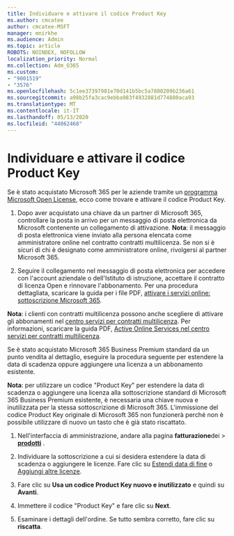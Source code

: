```yaml
---
title: Individuare e attivare il codice Product Key
ms.author: cmcatee
author: cmcatee-MSFT
manager: mnirkhe
ms.audience: Admin
ms.topic: article
ROBOTS: NOINDEX, NOFOLLOW
localization_priority: Normal
ms.collection: Adm_O365
ms.custom:
- "9001519"
- "3576"
ms.openlocfilehash: 5c1ee37397981e70d141b5bc5a7880209b236a61
ms.sourcegitcommit: a98b25fa3cac9ebba983f4932881d774880aca93
ms.translationtype: MT
ms.contentlocale: it-IT
ms.lasthandoff: 05/13/2020
ms.locfileid: "44062468"
---
```

# <a name="find-and-activate-my-product-key"></a>Individuare e attivare il codice Product Key

Se è stato acquistato Microsoft 365 per le aziende tramite un [programma Microsoft Open License](https://go.microsoft.com/fwlink/p/?LinkID=613298), ecco come trovare e attivare il codice Product Key.

1. Dopo aver acquistato una chiave da un partner di Microsoft 365, controllare la posta in arrivo per un messaggio di posta elettronica da Microsoft contenente un collegamento di attivazione.  **Nota**: il messaggio di posta elettronica viene inviato alla persona elencata come amministratore online nel contratto contratti multilicenza.  Se non si è sicuri di chi è designato come amministratore online, rivolgersi al partner Microsoft 365.

2. Seguire il collegamento nel messaggio di posta elettronica per accedere con l'account aziendale o dell'Istituto di istruzione, accettare il contratto di licenza Open e rinnovare l'abbonamento.  Per una procedura dettagliata, scaricare la guida per i file PDF, [attivare i servizi online: sottoscrizione Microsoft 365](https://go.microsoft.com/fwlink/p/?LinkId=618100). 

**Nota**: i clienti con contratti multilicenza possono anche scegliere di attivare gli abbonamenti nel [centro servizi per contratti multilicenza](https://go.microsoft.com/fwlink/p/?LinkID=282016).  Per informazioni, scaricare la guida PDF, [Active Online Services nel centro servizi per contratti multilicenza](https://go.microsoft.com/fwlink/p/?LinkId=618096).

Se è stato acquistato Microsoft 365 Business Premium standard da un punto vendita al dettaglio, eseguire la procedura seguente per estendere la data di scadenza oppure aggiungere una licenza a un abbonamento esistente.

**Nota**: per utilizzare un codice "Product Key" per estendere la data di scadenza o aggiungere una licenza alla sottoscrizione standard di Microsoft 365 Business Premium esistente, è necessaria una chiave nuova e inutilizzata per la stessa sottoscrizione di Microsoft 365.  L'immissione del codice Product Key originale di Microsoft 365 non funzionerà perché non è possibile utilizzare di nuovo un tasto che è già stato riscattato.

1. Nell'interfaccia di amministrazione, andare alla pagina **fatturazione**dei  >  **[prodotti](https://go.microsoft.com/fwlink/p/?linkid=842054)** .

2. Individuare la sottoscrizione a cui si desidera estendere la data di scadenza o aggiungere le licenze.  Fare clic su [Estendi data di fine](https://go.microsoft.com/fwlink/p/?linkid=842054) o [Aggiungi altre licenze](https://go.microsoft.com/fwlink/p/?linkid=842054).

3. Fare clic su **Usa un codice Product Key nuovo e inutilizzato** e quindi su **Avanti**.

4. Immettere il codice "Product Key" e fare clic su **Next**.

5. Esaminare i dettagli dell'ordine.  Se tutto sembra corretto, fare clic su **riscatta**.